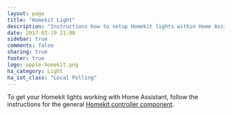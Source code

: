 ```yaml
---
layout: page
title: "Homekit Light"
description: "Instructions how to setup Homekit lights within Home Assistant."
date: 2017-03-19 21:08
sidebar: true
comments: false
sharing: true
footer: true
logo: apple-homekit.png
ha_category: Light
ha_iot_class: "Local Polling"
---
```


To get your Homekit lights working with Home Assistant, follow the instructions for the general [Homekit controller component](/components/homekit_controller/).
